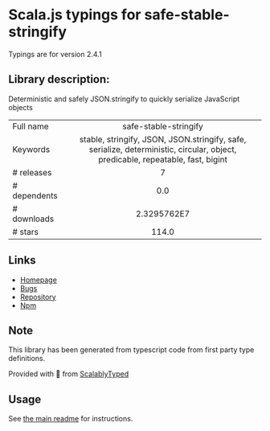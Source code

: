 
# Scala.js typings for safe-stable-stringify

Typings are for version 2.4.1

## Library description:
Deterministic and safely JSON.stringify to quickly serialize JavaScript objects

|                    |                 |
| ------------------ | :-------------: |
| Full name          | safe-stable-stringify |
| Keywords           | stable, stringify, JSON, JSON.stringify, safe, serialize, deterministic, circular, object, predicable, repeatable, fast, bigint |
| # releases         | 7 |
| # dependents       | 0.0 |
| # downloads        | 2.3295762E7 |
| # stars            | 114.0 |

## Links
- [Homepage](https://github.com/BridgeAR/safe-stable-stringify#readme)
- [Bugs](https://github.com/BridgeAR/safe-stable-stringify/issues)
- [Repository](https://github.com/BridgeAR/safe-stable-stringify)
- [Npm](https://www.npmjs.com/package/safe-stable-stringify)
    


## Note
This library has been generated from typescript code from first party type definitions.

Provided with :purple_heart: from [ScalablyTyped](https://github.com/oyvindberg/ScalablyTyped)

## Usage
See [the main readme](../../readme.md) for instructions.


